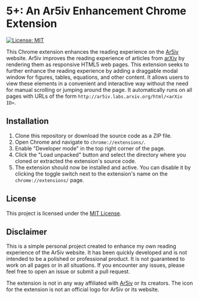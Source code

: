 # 5+: An Ar5iv Enhancement Chrome Extension

[![License: MIT](https://img.shields.io/badge/License-MIT-yellow.svg)](https://opensource.org/licenses/MIT)

This Chrome extension enhances the reading experience on the [Ar5iv](https://ar5iv.labs.arxiv.org/) website. Ar5iv improves the reading experience of articles from [arXiv](https://arxiv.org/) by rendering them as responsive HTML5 web pages. This extension seeks to further enhance the reading experience by adding a draggable modal window for figures, tables, equations, and other content. It allows users to view these elements in a convenient and interactive way without the need for manual scrolling or jumping around the page. It automatically runs on all pages with URLs of the form `http://ar5iv.labs.arxiv.org/html/<arXiv ID>`.

## Installation

1. Clone this repository or download the source code as a ZIP file.
2. Open Chrome and navigate to `chrome://extensions/`.
3. Enable "Developer mode" in the top right corner of the page.
4. Click the "Load unpacked" button and select the directory where you cloned or extracted the extension's source code.
5. The extension should now be installed and active. You can disable it by clicking the toggle switch next to the extension's name on the `chrome://extensions/` page.

## License

This project is licensed under the [MIT License](https://opensource.org/licenses/MIT).

## Disclaimer

This is a simple personal project created to enhance my own reading experience of the Ar5iv website. It has been quickly developed and is not intended to be a polished or professional product. It is not guaranteed to work on all pages or in all situations. If you encounter any issues, please feel free to open an issue or submit a pull request.

The extension is not in any way affiliated with [Ar5iv](https://ar5iv.labs.arxiv.org/) or its creators. The icon for the extension is not an official logo for Ar5iv or its website.
